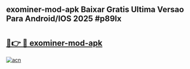 ## exominer-mod-apk Baixar Gratis Ultima Versao Para Android/IOS 2025 #p89lx

# <h2><a href="https://ainizakaria.my?title=exominer-mod-apk&ref=20M">🔗👉 🔴 exominer-mod-apk</a></h2>

[![acn](https://github.com/user-attachments/assets/0f9c940e-d8b0-45ae-aac7-cd30a18b3e1c)](https://ainizakaria.my?title=exominer-mod-apk&ref=20M)

